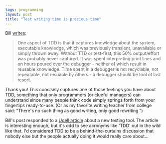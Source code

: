 ```yaml
---
tags: programming
layout: post
title: "Test writing time is precious time"
---
```




Bill <a href="http://www.dehora.net/journal/archives/000357.html">writes</a>:
<blockquote>One aspect of TDD is that it captures knowledge about the system, executable knowledge, which was previously transient, unavailable or simply thrown away. Without TTD or test-first, this 50% output/effort was probably never captured. It was spent interpreting print lines and on hours poured over the debugger - neither of which result in reusable knowledge. Time spent in a debugger is not recyclable, not repeatable, not resuable by others - a debugger should be tool of last resort.</blockquote>

<p>Thank you! This concisely captures one of those feelings you have about TDD, something that only programmers (or clueful managers) can understand since many people think code simply springs forth from your fingertips ready-to-use. (Or as my favorite writing teacher from college said: "There's no such thing as good writing, only good rewriting.")</p>

<p>Bill's post responded to a <a href="http://www.infoworld.com/article/04/01/23/04OPstrategic_1.html">Udell article</a> about a new testing tool.  The article is interesting enough, but it's odd to see acronyms like 'TDD' out in the wild like that. I'd considered TDD to be a behind-the-curtains discussion that nobody else but the people actually doing it would really care about...</p>


